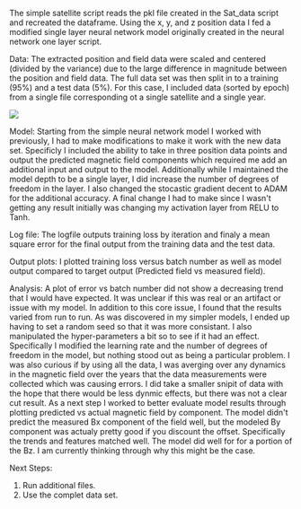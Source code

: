 The simple satellite script reads the pkl file created in the Sat_data script and recreated the dataframe.  Using the x, y, and z position data I fed a modified single layer neural network model originally created in the neural network one layer script.  

Data: The extracted position and field data were scaled and centered (divided by the variance) due to the large difference in magnitude between the position and field data. The full data set was then split in to a training (95%) and a test data (5%).  For this case, I included data (sorted by epoch) from a single file corresponding ot a single satellite and a single year.

![](Simple_sat_loss.png)

Model: Starting from the simple neural network model I worked with previously, I had to make modifications to make it work with the new data set. Specificly I  included the ability to take in three position data points and output the predicted magnetic field components which required me add an additional input and output to the model. Additionally while I maintained the model depth to be a single layer, I did increase the number of degrees of freedom in the layer. I also changed the stocastic gradient decent to ADAM for the additional accuracy. A final change I had to make since I wasn't getting any result initially was changing my activation layer from RELU to Tanh. 

Log file: The logfile outputs training loss by iteration and finaly a mean square error for the final output from the training data and the test data. 

Output plots: I plotted training loss versus batch number as well as model output compared to target output (Predicted field vs measured field).

Analysis: A plot of error vs batch number did not show a decreasing trend that I would have expected. It was unclear if this was real or an artifact or issue with my model. In addition to this core issue, I found that the results varied from run to run. As was discovered in my simpler models, I ended up having to set a random seed so that it was more consistant. I also manipulated the hyper-parameters a bit so to see if it had an effect. Specifically I modified the learning rate and the number of degrees of freedom in the model, but nothing stood out as being a particular problem. I was also curious if by using all the data, I was averging over any dynamics in the magnetic field over the years that the data measurements were collected which was causing errors. I did take a smaller snipit of data with the hope that there would be less dynmic effects, but there was not a clear cut result. As a next step I worked to better evaluate model results through plotting predicted vs actual magnetic field by component. The model didn't predict the measured Bx component of the field well, but the modeled By component was actualy pretty good if you discount the offset. Specifically the trends and features matched well. The model did well for for a portion of the Bz. I am currently thinking through why this might be the case. 

Next Steps:
 1. Run additional files.
 2. Use the complet data set.
